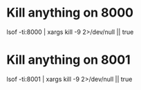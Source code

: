 

# Kill anything on 8000

lsof -ti:8000 | xargs kill -9 2>/dev/null || true

# Kill anything on 8001
lsof -ti:8001 | xargs kill -9 2>/dev/null || true     
